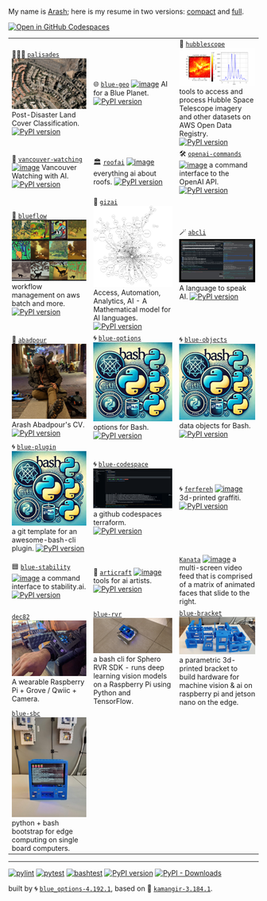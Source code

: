 My name is [Arash](https://www.linkedin.com/in/abadpour/); here is my resume in two versions: [compact](https://abadpour-com.s3.ca-central-1.amazonaws.com/cv/arash-abadpour-resume.pdf) and [full](https://abadpour-com.s3.ca-central-1.amazonaws.com/cv/arash-abadpour-resume-full.pdf).

[![Open in GitHub Codespaces](https://github.com/codespaces/badge.svg)](https://codespaces.new/kamangir/blue-codespace?quickstart=1)

|   |   |   |
| --- | --- | --- |
| 🧑🏽‍🚒 [`palisades`](https://github.com/kamangir/palisades) [![image](https://github.com/kamangir/assets/blob/main/palisades/predict-datacube-maxar_open_data-WildFires-LosAngeles-Jan-2025-11-031311102213-103001010B9A1B00-2025-01-20-x54yb0/640.gif?raw=true)](https://github.com/kamangir/palisades) Post-Disaster Land Cover Classification.  [![PyPI version](https://img.shields.io/pypi/v/palisades.svg)](https://pypi.org/project/palisades/) | 🌐 [`blue-geo`](https://github.com/kamangir/blue-geo) [![image](https://kamangir-public.s3.ca-central-1.amazonaws.com/2024-01-06-20-39-46-73614/2024-01-06-20-39-46-73614-2X.gif?raw=true)](https://github.com/kamangir/blue-geo) AI for a Blue Planet.  [![PyPI version](https://img.shields.io/pypi/v/blue_geo.svg)](https://pypi.org/project/blue_geo/) | 🔭 [`hubblescope`](https://github.com/kamangir/hubble) [![image](https://github.com/kamangir/hubble/raw/main/assets/hst/u4ge0106r_c0m.gif)](https://github.com/kamangir/hubble) tools to access and process Hubble Space Telescope imagery and other datasets on AWS Open Data Registry.  [![PyPI version](https://img.shields.io/pypi/v/hubblescope.svg)](https://pypi.org/project/hubblescope/) |
| 🌈 [`vancouver-watching`](https://github.com/kamangir/vancouver-watching) [![image](https://kamangir-public.s3.ca-central-1.amazonaws.com/test_vancouver_watching_ingest/animation.gif)](https://github.com/kamangir/vancouver-watching) Vancouver Watching with AI.  [![PyPI version](https://img.shields.io/pypi/v/vancouver_watching.svg)](https://pypi.org/project/vancouver_watching/) | 🏛️ [`roofai`](https://github.com/kamangir/roofai) [![image](https://github.com/kamangir/assets/blob/main/2023-10-28-16-28-36-88493-predict.gif?raw=true)](https://github.com/kamangir/roofai) everything ai about roofs.  [![PyPI version](https://img.shields.io/pypi/v/roofai.svg)](https://pypi.org/project/roofai/) | 🛠️ [`openai-commands`](https://github.com/kamangir/openai-commands) [![image](https://github.com/kamangir/openai-commands/raw/main/assets/carrot.png)](https://github.com/kamangir/openai-commands) a command interface to the OpenAI API.  [![PyPI version](https://img.shields.io/pypi/v/openai_commands.svg)](https://pypi.org/project/openai_commands/) |
| 📜 [`blueflow`](https://github.com/kamangir/notebooks-and-scripts) [![image](https://github.com/kamangir/assets/raw/main/nbs/3x4.jpg?raw=true)](https://github.com/kamangir/notebooks-and-scripts) workflow management on aws batch and more.  [![PyPI version](https://img.shields.io/pypi/v/blueflow.svg)](https://pypi.org/project/blueflow/) | 🔻 [`gizai`](https://github.com/kamangir/giza) [![image](https://github.com/kamangir/giza/raw/main/assets/giza.png)](https://github.com/kamangir/giza) Access, Automation, Analytics, AI - A Mathematical model for AI languages.  [![PyPI version](https://img.shields.io/pypi/v/gizai.svg)](https://pypi.org/project/gizai/) | 🪄 [`abcli`](https://github.com/kamangir/awesome-bash-cli) [![image](https://github.com/kamangir/assets/blob/main/awesome-bash-cli/marquee-2024-10-26.jpg?raw=true)](https://github.com/kamangir/awesome-bash-cli) A language to speak AI.  [![PyPI version](https://img.shields.io/pypi/v/abcli.svg)](https://pypi.org/project/abcli/) |
| 📜 [`abadpour`](https://github.com/kamangir/CV) [![image](https://github.com/kamangir/assets/blob/main/abadpour/2020-11-21.jpg?raw=true)](https://github.com/kamangir/CV) Arash Abadpour's CV.  [![PyPI version](https://img.shields.io/pypi/v/abadpour.svg)](https://pypi.org/project/abadpour/) | 🌀 [`blue-options`](https://github.com/kamangir/blue-options) [![image](https://github.com/kamangir/assets/raw/main/blue-plugin/marquee.png?raw=true)](https://github.com/kamangir/blue-options) options for Bash.  [![PyPI version](https://img.shields.io/pypi/v/blue_options.svg)](https://pypi.org/project/blue_options/) | 🌀 [`blue-objects`](https://github.com/kamangir/blue-objects) [![image](https://github.com/kamangir/assets/raw/main/blue-objects/marquee.png?raw=true)](https://github.com/kamangir/blue-objects) data objects for Bash.  [![PyPI version](https://img.shields.io/pypi/v/blue_objects.svg)](https://pypi.org/project/blue_objects/) |
| 🌀 [`blue-plugin`](https://github.com/kamangir/blue-plugin) [![image](https://github.com/kamangir/assets/raw/main/blue-plugin/marquee.png?raw=true)](https://github.com/kamangir/blue-plugin) a git template for an awesome-bash-cli plugin.  [![PyPI version](https://img.shields.io/pypi/v/blue_plugin.svg)](https://pypi.org/project/blue_plugin/) | 🌀 [`blue-codespace`](https://github.com/kamangir/blue-codespace) [![image](https://github.com/kamangir/assets/raw/main/blue-codespace/marquee.png?raw=true)](https://github.com/kamangir/blue-codespace) a github codespaces terraform.  [![PyPI version](https://img.shields.io/pypi/v/blue_codespace.svg)](https://pypi.org/project/blue_codespace/) | 🌀 [`ferfereh`](https://github.com/kamangir/ferfereh) [![image](https://user-images.githubusercontent.com/1007567/221448494-d57e08c1-625b-499e-a576-81894f112d6a.jpg)](https://github.com/kamangir/ferfereh) 3d-printed graffiti.  [![PyPI version](https://img.shields.io/pypi/v/ferfereh.svg)](https://pypi.org/project/ferfereh/) |
| 🟦 [`blue-stability`](https://github.com/kamangir/blue-stability) [![image](https://github.com/kamangir/AI-ART/raw/main/blue-stability/blue_stability.gif)](https://github.com/kamangir/blue-stability) a command interface to stability.ai.  [![PyPI version](https://img.shields.io/pypi/v/blue_stability.svg)](https://pypi.org/project/blue_stability/) | 🎨 [`articraft`](https://github.com/kamangir/aiart) [![image](https://github.com/kamangir/openai-commands/raw/main/assets/DALL-E.png?raw=1)](https://github.com/kamangir/aiart) tools for ai artists.  [![PyPI version](https://img.shields.io/pypi/v/articraft.svg)](https://pypi.org/project/articraft/) | [`Kanata`](https://github.com/kamangir/Kanata) [![image](https://kamangir-public.s3.ca-central-1.amazonaws.com/Canadians_v11.gif)](https://github.com/kamangir/Kanata) a multi-screen video feed that is comprised of a matrix of animated faces that slide to the right.  |
| [`dec82`](https://github.com/kamangir/dec82) [![image](https://github.com/kamangir/blue-bracket/raw/main/images/dec82-6.jpg)](https://github.com/kamangir/dec82) A wearable Raspberry Pi + Grove / Qwiic + Camera.  | [`blue-rvr`](https://github.com/kamangir/blue-rvr) [![image](https://github.com/kamangir/blue-rvr/raw/master/abcli/assets/marquee.jpeg)](https://github.com/kamangir/blue-rvr) a bash cli for Sphero RVR SDK - runs deep learning vision models on a Raspberry Pi using Python and TensorFlow.  | [`blue-bracket`](https://github.com/kamangir/blue-bracket) [![image](https://github.com/kamangir/blue-bracket/raw/main/images/marquee.jpg)](https://github.com/kamangir/blue-bracket) a parametric 3d-printed bracket to build hardware for machine vision & ai on raspberry pi and jetson nano on the edge.  |
| [`blue-sbc`](https://github.com/kamangir/blue-sbc) [![image](https://github.com/kamangir/blue-bracket/raw/main/images/blue3-1.jpg)](https://github.com/kamangir/blue-sbc) python + bash bootstrap for edge computing on single board computers.  |  |  |

---


[![pylint](https://github.com/kamangir/kamangir/actions/workflows/pylint.yml/badge.svg)](https://github.com/kamangir/kamangir/actions/workflows/pylint.yml) [![pytest](https://github.com/kamangir/kamangir/actions/workflows/pytest.yml/badge.svg)](https://github.com/kamangir/kamangir/actions/workflows/pytest.yml) [![bashtest](https://github.com/kamangir/kamangir/actions/workflows/bashtest.yml/badge.svg)](https://github.com/kamangir/kamangir/actions/workflows/bashtest.yml) [![PyPI version](https://img.shields.io/pypi/v/kamangir.svg)](https://pypi.org/project/kamangir/) [![PyPI - Downloads](https://img.shields.io/pypi/dd/kamangir)](https://pypistats.org/packages/kamangir)

built by 🌀 [`blue_options-4.192.1`](https://github.com/kamangir/awesome-bash-cli), based on 📜 [`kamangir-3.184.1`](https://github.com/kamangir/kamangir).
